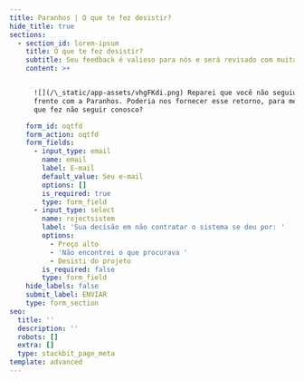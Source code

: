 ```yaml
---
title: Paranhos | O que te fez desistir?
hide_title: true
sections:
  - section_id: lorem-ipsum
    title: O que te fez desistir?
    subtitle: Seu feedback é valioso para nós e será revisado com muita cautela.
    content: >+


      ![](/\_static/app-assets/vhgFKdi.png) Reparei que você não seguiu em
      frente com a Paranhos. Poderia nos fornecer esse retorno, para melhorar o
      que fez não seguir conosco?

    form_id: oqtfd
    form_action: oqtfd
    form_fields:
      - input_type: email
        name: email
        label: E-mail
        default_value: Seu e-mail
        options: []
        is_required: true
        type: form_field
      - input_type: select
        name: rejectsistem
        label: 'Sua decisão em não contratar o sistema se deu por: '
        options:
          - Preço alto
          - 'Não encontrei o que procurava '
          - Desisti do projeto
        is_required: false
        type: form_field
    hide_labels: false
    submit_label: ENVIAR
    type: form_section
seo:
  title: ''
  description: ''
  robots: []
  extra: []
  type: stackbit_page_meta
template: advanced
---
```

